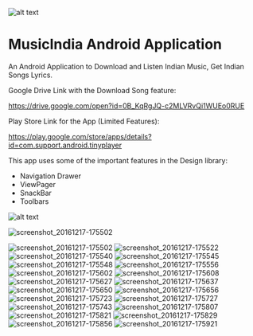 ![alt text](https://lh3.googleusercontent.com/ALT7TR312YXzuPBS4zBbfD4H_j3ZQ_dMrCjuF3xbc0RfeL0LIlCIS307XxIiUkXysQ=w300-rw)

MusicIndia Android Application
===================================

An Android Application to Download and Listen Indian Music, Get Indian Songs Lyrics.

Google Drive Link with the Download Song feature:

https://drive.google.com/open?id=0B_KqRgJQ-c2MLVRvQi1WUEo0RUE

Play Store Link for the App (Limited Features):

https://play.google.com/store/apps/details?id=com.support.android.tinyplayer


This app uses some of the important features in the Design library:

  - Navigation Drawer
  - ViewPager
  - SnackBar
  - Toolbars
  
![alt text](https://lh3.googleusercontent.com/40vpss6LKnPbcVW9bU3Ut7Dck78D17b1EgoH9T9DEmfj3P8lawNAOoYjzL1lNFOWsL0-=h310-rw)

![screenshot_20161217-175502](https://cloud.githubusercontent.com/assets/6779216/21286846/3f9fe0ea-c485-11e6-8640-a9ad20750b3a.png)

![screenshot_20161217-175502](https://cloud.githubusercontent.com/assets/6779216/21286881/057cb9b4-c486-11e6-80cd-fe4f28216425.png)
![screenshot_20161217-175522](https://cloud.githubusercontent.com/assets/6779216/21286882/0587d88a-c486-11e6-93cf-2b7afc055681.png)
![screenshot_20161217-175540](https://cloud.githubusercontent.com/assets/6779216/21286883/0597691c-c486-11e6-80d9-5cb627a8b004.png)
![screenshot_20161217-175545](https://cloud.githubusercontent.com/assets/6779216/21286884/05b0e716-c486-11e6-80c7-6a8ee77cf8d5.png)
![screenshot_20161217-175548](https://cloud.githubusercontent.com/assets/6779216/21286885/05bd6766-c486-11e6-907d-b9dffd345589.png)
![screenshot_20161217-175556](https://cloud.githubusercontent.com/assets/6779216/21286886/05ce973e-c486-11e6-8a6d-db885392804c.png)
![screenshot_20161217-175602](https://cloud.githubusercontent.com/assets/6779216/21286887/05e76ee4-c486-11e6-968c-9ac6beed83b8.png)
![screenshot_20161217-175608](https://cloud.githubusercontent.com/assets/6779216/21286888/0601d928-c486-11e6-82d5-4a733def64c7.png)
![screenshot_20161217-175627](https://cloud.githubusercontent.com/assets/6779216/21286889/06183d08-c486-11e6-8435-3522ae8d8db7.png)
![screenshot_20161217-175637](https://cloud.githubusercontent.com/assets/6779216/21286890/062eacbe-c486-11e6-9969-b44b5c6d13d4.png)
![screenshot_20161217-175650](https://cloud.githubusercontent.com/assets/6779216/21286891/064913ba-c486-11e6-930b-48e39a32d87d.png)
![screenshot_20161217-175656](https://cloud.githubusercontent.com/assets/6779216/21286892/0667285a-c486-11e6-9d3d-79f3afbec769.png)
![screenshot_20161217-175723](https://cloud.githubusercontent.com/assets/6779216/21286893/06816b66-c486-11e6-99cf-5ba30b9a0823.png)
![screenshot_20161217-175727](https://cloud.githubusercontent.com/assets/6779216/21286894/06980420-c486-11e6-85b1-871fbf4ae510.png)
![screenshot_20161217-175743](https://cloud.githubusercontent.com/assets/6779216/21286895/06aa8302-c486-11e6-9983-0f6a1e8e6813.png)
![screenshot_20161217-175807](https://cloud.githubusercontent.com/assets/6779216/21286896/06be6a02-c486-11e6-8d5b-20c1fec45d1c.png)
![screenshot_20161217-175821](https://cloud.githubusercontent.com/assets/6779216/21286897/06ce1ccc-c486-11e6-9918-7e42421462fa.png)
![screenshot_20161217-175829](https://cloud.githubusercontent.com/assets/6779216/21286898/06dd0980-c486-11e6-91f1-1162d7c66bc8.png)
![screenshot_20161217-175856](https://cloud.githubusercontent.com/assets/6779216/21286899/06f229d2-c486-11e6-8c2d-b36971118782.png)
![screenshot_20161217-175921](https://cloud.githubusercontent.com/assets/6779216/21286900/0706937c-c486-11e6-8547-1a4a01ccc4c0.png)


